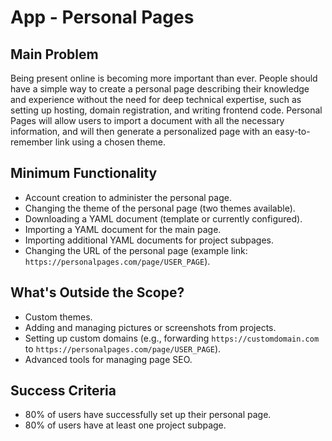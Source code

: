 # App - Personal Pages

## Main Problem

Being present online is becoming more important than ever. People should have a simple way to create a personal page
describing their knowledge and experience without the need for deep technical expertise, such as setting up hosting,
domain registration, and writing frontend code. Personal Pages will allow users to import a document with all the
necessary information, and will then generate a personalized page with an easy-to-remember link using a chosen theme.

## Minimum Functionality

- Account creation to administer the personal page.
- Changing the theme of the personal page (two themes available).
- Downloading a YAML document (template or currently configured).
- Importing a YAML document for the main page.
- Importing additional YAML documents for project subpages.
- Changing the URL of the personal page (example link: `https://personalpages.com/page/USER_PAGE`).

## What's Outside the Scope?

- Custom themes.
- Adding and managing pictures or screenshots from projects.
- Setting up custom domains (e.g., forwarding `https://customdomain.com` to `https://personalpages.com/page/USER_PAGE`).
- Advanced tools for managing page SEO.

## Success Criteria

- 80% of users have successfully set up their personal page.
- 80% of users have at least one project subpage.